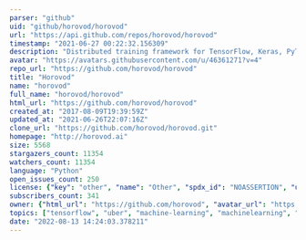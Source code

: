 ```yaml
---
parser: "github"
uid: "github/horovod/horovod"
url: "https://api.github.com/repos/horovod/horovod"
timestamp: "2021-06-27 00:22:32.156309"
description: "Distributed training framework for TensorFlow, Keras, PyTorch, and Apache MXNet."
avatar: "https://avatars.githubusercontent.com/u/46361271?v=4"
repo_url: "https://github.com/horovod/horovod"
title: "Horovod"
name: "horovod"
full_name: "horovod/horovod"
html_url: "https://github.com/horovod/horovod"
created_at: "2017-08-09T19:39:59Z"
updated_at: "2021-06-26T22:07:16Z"
clone_url: "https://github.com/horovod/horovod.git"
homepage: "http://horovod.ai"
size: 5568
stargazers_count: 11354
watchers_count: 11354
language: "Python"
open_issues_count: 250
license: {"key": "other", "name": "Other", "spdx_id": "NOASSERTION", "url": null, "node_id": "MDc6TGljZW5zZTA="}
subscribers_count: 341
owner: {"html_url": "https://github.com/horovod", "avatar_url": "https://avatars.githubusercontent.com/u/46361271?v=4", "login": "horovod", "type": "Organization"}
topics: ["tensorflow", "uber", "machine-learning", "machinelearning", "mpi", "baidu", "deep-learning", "deeplearning", "keras", "pytorch", "mxnet", "spark", "ray"]
date: "2022-08-13 14:24:03.378211"
---
```


